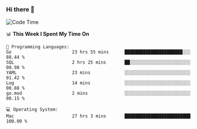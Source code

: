 ### Hi there 👋

<!--
**CrazyCollin/crazycollin** is a ✨ _special_ ✨ repository because its `README.md` (this file) appears on your GitHub profile.

Here are some ideas to get you started:

- 🔭 I’m currently working on ...
- 🌱 I’m currently learning ...
- 👯 I’m looking to collaborate on ...
- 🤔 I’m looking for help with ...
- 💬 Ask me about ...
- 📫 How to reach me: ...
- 😄 Pronouns: ...
- ⚡ Fun fact: ...
-->

<!--START_SECTION:waka-->
![Code Time](http://img.shields.io/badge/Code%20Time-1%2C911%20hrs%208%20mins-blue)

📊 **This Week I Spent My Time On** 

```text
💬 Programming Languages: 
Go                       23 hrs 55 mins      ██████████████████████░░░   88.44 % 
SQL                      2 hrs 25 mins       ██░░░░░░░░░░░░░░░░░░░░░░░   08.98 % 
YAML                     23 mins             ░░░░░░░░░░░░░░░░░░░░░░░░░   01.42 % 
Log                      14 mins             ░░░░░░░░░░░░░░░░░░░░░░░░░   00.88 % 
go.mod                   2 mins              ░░░░░░░░░░░░░░░░░░░░░░░░░   00.15 % 

💻 Operating System: 
Mac                      27 hrs 3 mins       █████████████████████████   100.00 % 
```


<!--END_SECTION:waka-->

